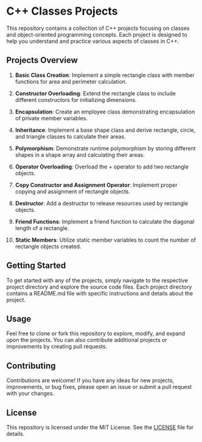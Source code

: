 # C++ Classes Projects

This repository contains a collection of C++ projects focusing on classes and object-oriented programming concepts. Each project is designed to help you understand and practice various aspects of classes in C++.

## Projects Overview

1. **Basic Class Creation**: Implement a simple rectangle class with member functions for area and perimeter calculation.
   
2. **Constructor Overloading**: Extend the rectangle class to include different constructors for initializing dimensions.

3. **Encapsulation**: Create an employee class demonstrating encapsulation of private member variables.

4. **Inheritance**: Implement a base shape class and derive rectangle, circle, and triangle classes to calculate their areas.

5. **Polymorphism**: Demonstrate runtime polymorphism by storing different shapes in a shape array and calculating their areas.

6. **Operator Overloading**: Overload the + operator to add two rectangle objects.

7. **Copy Constructor and Assignment Operator**: Implement proper copying and assignment of rectangle objects.

8. **Destructor**: Add a destructor to release resources used by rectangle objects.

9. **Friend Functions**: Implement a friend function to calculate the diagonal length of a rectangle.

10. **Static Members**: Utilize static member variables to count the number of rectangle objects created.

## Getting Started

To get started with any of the projects, simply navigate to the respective project directory and explore the source code files. Each project directory contains a README.md file with specific instructions and details about the project.

## Usage

Feel free to clone or fork this repository to explore, modify, and expand upon the projects. You can also contribute additional projects or improvements by creating pull requests.

## Contributing

Contributions are welcome! If you have any ideas for new projects, improvements, or bug fixes, please open an issue or submit a pull request with your changes.

## License

This repository is licensed under the MIT License. See the [LICENSE](LICENSE) file for details.
